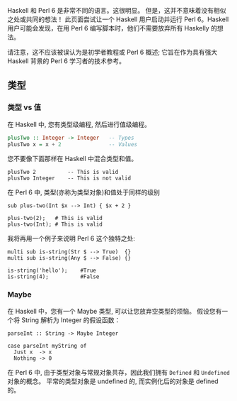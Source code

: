 Haskell 和 Perl 6 是非常不同的语言。这很明显。 但是，这并不意味着没有相似之处或共同的想法！ 此页面尝试让一个 Haskell 用户启动并运行 Perl 6。Haskell 用户可能会发现，在用 Perl 6 编写脚本时，他们不需要放弃所有 Haskelly 的想法。

请注意，这不应该被误认为是初学者教程或 Perl 6 概述; 它旨在作为具有强大 Haskell 背景的 Perl 6 学习者的技术参考。

## 类型

### 类型 vs 值

在 Haskell 中, 您有类型级编程, 然后进行值级编程。

```haskell
plusTwo :: Integer -> Integer   -- Types
plusTwo x = x + 2               -- Values
```

您不要像下面那样在 Haskell 中混合类型和值。

```perl6
plusTwo 2          -- This is valid
plusTwo Integer    -- This is not valid
```

在 Perl 6 中, 类型(亦称为类型对象)和值处于同样的级别

```perl6
sub plus-two(Int $x --> Int) { $x + 2 }

plus-two(2);   # This is valid
plus-two(Int); # This is valid
```

我将再用一个例子来说明 Perl 6 这个独特之处:

```perl6
multi sub is-string(Str $ --> True)  {}
multi sub is-string(Any $ --> False) {}
 
is-string('hello');    #True 
is-string(4);          #False 
```

### Maybe

在 Haskell 中，您有一个 Maybe 类型, 可以让您放弃空类型的烦恼。 假设您有一个将 String 解析为 Integer 的假设函数：

```perl6
parseInt :: String -> Maybe Integer
 
case parseInt myString of
  Just x  -> x
  Nothing -> 0
```

在 Perl 6 中, 由于类型对象与常规对象共存，因此我们拥有 `Defined` 和 `Undefined` 对象的概念。 平常的类型对象是 undefined 的, 而实例化后的对象是 defined 的。





